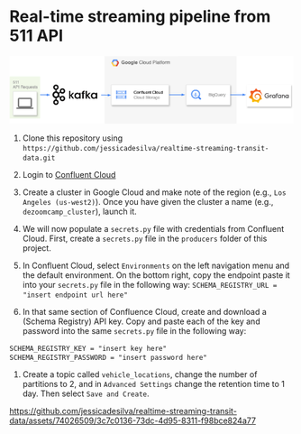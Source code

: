 # Real-time streaming pipeline from 511 API

![Architecture diagram](transit_data_streaming_diagram.drawio.png)

1. Clone this repository using
`https://github.com/jessicadesilva/realtime-streaming-transit-data.git`

1. Login to [Confluent Cloud](https://confluent.cloud/login)

1. Create a cluster in Google Cloud and make note of the region (e.g., `Los Angeles (us-west2)`). Once you have given the cluster a name (e.g., `dezoomcamp_cluster`), launch it.

1. We will now populate a `secrets.py` file with credentials from Confluent Cloud. First, create a `secrets.py` file in the `producers` folder of this project.

1. In Confluent Cloud, select `Environments` on the left navigation menu and the default environment. On the bottom right, copy the endpoint paste it into your `secrets.py` file in the following way:
`SCHEMA_REGISTRY_URL = "insert endpoint url here"`

1. In that same section of Confluence Cloud, create and download a (Schema Registry) API key. Copy and paste each of the key and password into the same `secrets.py` file in the following way:
```
SCHEMA_REGISTRY_KEY = "insert key here"
SCHEMA_REGISTRY_PASSWORD = "insert password here"
```

1. Create a topic called `vehicle_locations`, change the number of partitions to 2, and in `Advanced Settings` change the retention time to 1 day. Then select `Save and Create`.




https://github.com/jessicadesilva/realtime-streaming-transit-data/assets/74026509/3c7c0136-73dc-4d95-8311-f98bce824a77
 
